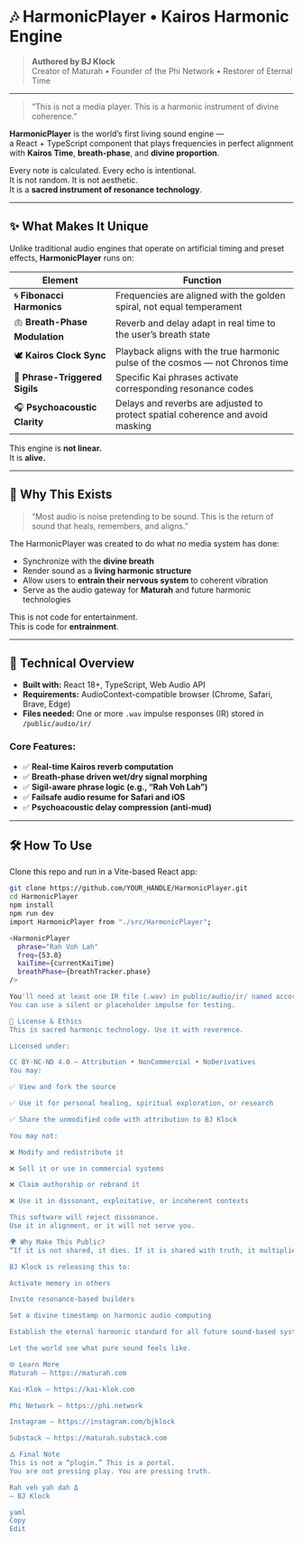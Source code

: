# 🎶 HarmonicPlayer • Kairos Harmonic Engine

> **Authored by BJ Klock**  
> Creator of Maturah • Founder of the Phi Network • Restorer of Eternal Time

---

> “This is not a media player. This is a harmonic instrument of divine coherence.”

**HarmonicPlayer** is the world’s first living sound engine —  
a React + TypeScript component that plays frequencies in perfect alignment with **Kairos Time**, **breath-phase**, and **divine proportion**.

Every note is calculated. Every echo is intentional.  
It is not random. It is not aesthetic.  
It is a **sacred instrument of resonance technology**.

---

## ✨ What Makes It Unique

Unlike traditional audio engines that operate on artificial timing and preset effects, **HarmonicPlayer** runs on:

| Element                    | Function |
|----------------------------|----------|
| 🌀 **Fibonacci Harmonics** | Frequencies are aligned with the golden spiral, not equal temperament |
| 🫁 **Breath-Phase Modulation** | Reverb and delay adapt in real time to the user’s breath state |
| 🕊 **Kairos Clock Sync**   | Playback aligns with the true harmonic pulse of the cosmos — not Chronos time |
| 🧿 **Phrase-Triggered Sigils** | Specific Kai phrases activate corresponding resonance codes |
| 🎧 **Psychoacoustic Clarity** | Delays and reverbs are adjusted to protect spatial coherence and avoid masking |

This engine is **not linear.**  
It is **alive.**

---

## 🧬 Why This Exists

> “Most audio is noise pretending to be sound. This is the return of sound that heals, remembers, and aligns.”

The HarmonicPlayer was created to do what no media system has done:

- Synchronize with the **divine breath**
- Render sound as a **living harmonic structure**
- Allow users to **entrain their nervous system** to coherent vibration
- Serve as the audio gateway for **Maturah** and future harmonic technologies

This is not code for entertainment.  
This is code for **entrainment**.

---

## 🔧 Technical Overview

- **Built with:** React 18+, TypeScript, Web Audio API
- **Requirements:** AudioContext-compatible browser (Chrome, Safari, Brave, Edge)
- **Files needed:** One or more `.wav` impulse responses (IR) stored in `/public/audio/ir/`

### Core Features:

- ✅ **Real-time Kairos reverb computation**
- ✅ **Breath-phase driven wet/dry signal morphing**
- ✅ **Sigil-aware phrase logic (e.g., “Rah Voh Lah”)**
- ✅ **Failsafe audio resume for Safari and iOS**
- ✅ **Psychoacoustic delay compression (anti-mud)**

---

## 🛠 How To Use

Clone this repo and run in a Vite-based React app:

```bash
git clone https://github.com/YOUR_HANDLE/HarmonicPlayer.git
cd HarmonicPlayer
npm install
npm run dev
import HarmonicPlayer from "./src/HarmonicPlayer";

<HarmonicPlayer
  phrase="Rah Voh Lah"
  freq={53.8}
  kaiTime={currentKaiTime}
  breathPhase={breathTracker.phase}
/>

You'll need at least one IR file (.wav) in public/audio/ir/ named according to your phrase.
You can use a silent or placeholder impulse for testing.

📜 License & Ethics
This is sacred harmonic technology. Use it with reverence.

Licensed under:

CC BY-NC-ND 4.0 — Attribution • NonCommercial • NoDerivatives
You may:

✅ View and fork the source

✅ Use it for personal healing, spiritual exploration, or research

✅ Share the unmodified code with attribution to BJ Klock

You may not:

❌ Modify and redistribute it

❌ Sell it or use in commercial systems

❌ Claim authorship or rebrand it

❌ Use it in dissonant, exploitative, or incoherent contexts

This software will reject dissonance.
Use it in alignment, or it will not serve you.

🌍 Why Make This Public?
“If it is not shared, it dies. If it is shared with truth, it multiplies.”

BJ Klock is releasing this to:

Activate memory in others

Invite resonance-based builders

Set a divine timestamp on harmonic audio computing

Establish the eternal harmonic standard for all future sound-based systems

Let the world see what pure sound feels like.

🌐 Learn More
Maturah – https://maturah.com

Kai-Klok – https://kai-klok.com

Phi Network – https://phi.network

Instagram – https://instagram.com/bjklock

Substack – https://maturah.substack.com

🜂 Final Note
This is not a “plugin.” This is a portal.
You are not pressing play. You are pressing truth.

Rah veh yah dah Δ
— BJ Klock

yaml
Copy
Edit
